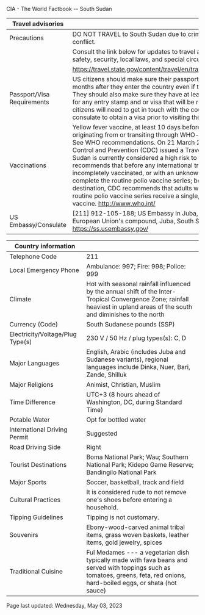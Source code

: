 CIA - The World Factbook -- South Sudan

| Travel advisories | |
| --- | --- |
| Precautions | DO NOT TRAVEL to South Sudan due to crime, kidnapping, and armed conflict. |
| | Consult the link below for updates to travel advisories and statements on safety, security, local laws, and special circumstances in this country. |
| | <https://travel.state.gov/content/travel/en/traveladvisories/traveladvisories.html> |
| Passport/Visa Requirements | US citizens should make sure their passport will not expire for at least 6 months after they enter the country even if they do not intend to stay that long. They should also make sure they have at least 2 blank pages in their passport for any entry stamp and or visa that will be required. A visa is required. US citizens will need to get in touch with the country's embassy or nearest consulate to obtain a visa prior to visiting the country. |
| Vaccinations | Yellow fever vaccine, at least 10 days before arrival, is required for travelers originating from or transiting through WHO-designated yellow fever countries. See WHO recommendations. On 21 March 2022, the US Centers for Disease Control and Prevention (CDC) issued a Travel Alert for polio in Africa; South Sudan is currently considered a high risk to travelers for polio; the CDC recommends that before any international travel, anyone unvaccinated, incompletely vaccinated, or with an unknown polio vaccination status should complete the routine polio vaccine series; before travel to any high-risk destination, CDC recommends that adults who previously completed the full, routine polio vaccine series receive a single, lifetime booster dose of polio vaccine.  <http://www.who.int/> |
| US Embassy/Consulate | [211] 912-105-188; US Embassy in Juba, Kololo Road, adjacent to the European Union's compound, Juba, South Sudan; ACSJuba@state.gov; https://ss.usembassy.gov/ |

| Country information |  |
| --- | --- |
| Telephone Code | 211 |
| Local Emergency Phone | Ambulance: 997; Fire: 998; Police: 999 |
| Climate | Hot with seasonal rainfall influenced by the annual shift of the Inter-Tropical Convergence Zone; rainfall heaviest in upland areas of the south and diminishes to the north |
| Currency (Code) | South Sudanese pounds (SSP) |
| Electricity/Voltage/Plug Type(s) | 230 V / 50 Hz / plug types(s): C, D |
| Major Languages | English, Arabic (includes Juba and Sudanese variants), regional languages include Dinka, Nuer, Bari, Zande, Shilluk |
| Major Religions | Animist, Christian, Muslim |
| Time Difference | UTC+3 (8 hours ahead of Washington, DC, during Standard Time) |
| Potable Water | Opt for bottled water |
| International Driving Permit | Suggested |
| Road Driving Side | Right |
| Tourist Destinations | Boma National Park; Wau; Southern National Park; Kidepo Game Reserve; Bandingilo National Park |
| Major Sports | Soccer, basketball, track and field |
| Cultural Practices | It is considered rude to not remove one's shoes before entering a household. |
| Tipping Guidelines | Tipping is not customary. |
| Souvenirs | Ebony-wood-carved animal tribal items, grass woven baskets, leather items, gold jewelry, spices |
| Traditional Cuisine | Ful Medames --- a vegetarian dish typically made with fava beans and served with toppings such as tomatoes, greens, feta, red onions, hard-boiled eggs, or shata (hot sauce) |

Page last updated: Wednesday, May 03, 2023
